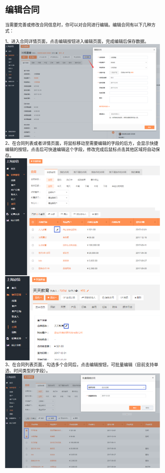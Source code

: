 # 编辑合同

当需要完善或修改合同信息时，你可以对合同进行编辑。编辑合同有以下几种方式：

1、进入合同详情页面，点击编辑按钮进入编辑页面，完成编辑后保存数据。![](/assets/lix编辑合同2.png)2、在合同列表或者详情页面，将鼠标移动至需要编辑的字段的后方，会显示快捷编辑的按钮，点击后可快速编辑这个字段，修改完成后鼠标点击其他区域将自动保存。![](/assets/lix合同编辑3.png)![](/assets/lix合同编辑6.png)3、在合同列表页面，勾选多个合同后，点击编辑按钮，可批量编辑（目前支持单选、时间类型的字段）。![](/assets/lix合同编辑5.png)

